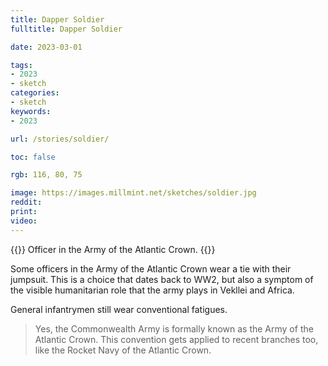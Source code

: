 ```yaml
---
title: Dapper Soldier
fulltitle: Dapper Soldier

date: 2023-03-01

tags: 
- 2023
- sketch
categories:
- sketch
keywords:
- 2023

url: /stories/soldier/

toc: false

rgb: 116, 80, 75

image: https://images.millmint.net/sketches/soldier.jpg
reddit:
print: 
video:
---
```

{{<hint caption>}}
Officer in the Army of the Atlantic Crown.
{{</hint>}}

Some officers in the Army of the Atlantic Crown wear a tie with their jumpsuit. This is a choice that dates back to WW2, but also a symptom of the visible humanitarian role that the army plays in Vekllei and Africa. 

General infantrymen still wear conventional fatigues.

> Yes, the Commonwealth Army is formally known as the Army of the Atlantic Crown. This convention gets applied to recent branches too, like the Rocket Navy of the Atlantic Crown.